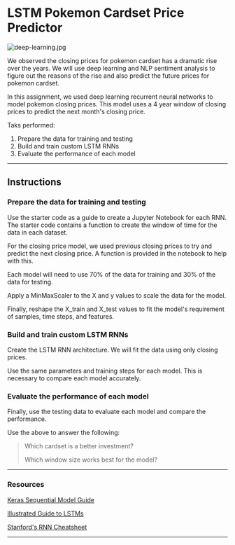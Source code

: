 # LSTM Pokemon Cardset Price Predictor

![deep-learning.jpg](Images/pokemon.jpg)

We observed the closing prices for pokemon cardset has a dramatic rise over the years. We will use deep learning and NLP sentiment analysis to figure out the reasons of the rise and also predict the future prices for pokemon cardset.

In this assignment, we used deep learning recurrent neural networks to model pokemon closing prices. This model uses a 4 year window of closing prices to predict the next month's closing price.

Taks performed:

1. Prepare the data for training and testing
2. Build and train custom LSTM RNNs
3. Evaluate the performance of each model

- - -

## Instructions

### Prepare the data for training and testing

Use the starter code as a guide to create a Jupyter Notebook for each RNN. The starter code contains a function to create the window of time for the data in each dataset.

For the closing price model, we used previous closing prices to try and predict the next closing price. A function is provided in the notebook to help with this.

Each model will need to use 70% of the data for training and 30% of the data for testing.

Apply a MinMaxScaler to the X and y values to scale the data for the model.

Finally, reshape the X_train and X_test values to fit the model's requirement of samples, time steps, and features. 

### Build and train custom LSTM RNNs

Create the LSTM RNN architecture. We will fit the data using only closing prices.

Use the same parameters and training steps for each model. This is necessary to compare each model accurately.

### Evaluate the performance of each model

Finally, use the testing data to evaluate each model and compare the performance.

Use the above to answer the following:

> Which cardset is a better investment?
>
> Which window size works best for the model?

- - -

### Resources

[Keras Sequential Model Guide](https://keras.io/getting-started/sequential-model-guide/)

[Illustrated Guide to LSTMs](https://towardsdatascience.com/illustrated-guide-to-lstms-and-gru-s-a-step-by-step-explanation-44e9eb85bf21)

[Stanford's RNN Cheatsheet](https://stanford.edu/~shervine/teaching/cs-230/cheatsheet-recurrent-neural-networks)

- - -